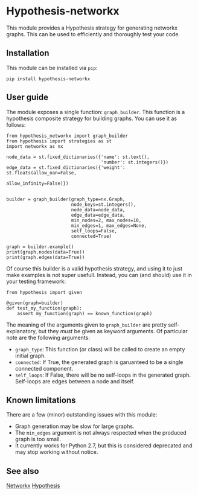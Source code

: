 # Hypothesis-networkx

This module provides a Hypothesis strategy for generating networkx graphs.
This can be used to efficiently and thoroughly test your code.

## Installation

This module can be installed via `pip`:
```
pip install hypothesis-networkx
```

## User guide

The module exposes a single function: `graph_builder`. This function is a
hypothesis composite strategy for building graphs. You can use it as follows:

```python3
from hypothesis_networkx import graph_builder
from hypothesis import strategies as st
import networkx as nx

node_data = st.fixed_dictionaries({'name': st.text(),
                                   'number': st.integers()})
edge_data = st.fixed_dictionaries({'weight': st.floats(allow_nan=False,
                                                       allow_infinity=False)})


builder = graph_builder(graph_type=nx.Graph,
                        node_keys=st.integers(),
                        node_data=node_data,
                        edge_data=edge_data,
                        min_nodes=2, max_nodes=10,
                        min_edges=1, max_edges=None,
                        self_loops=False,
                        connected=True)

graph = builder.example()
print(graph.nodes(data=True))
print(graph.edges(data=True))
```

Of course this builder is a valid hypothesis strategy, and using it to just
make examples is not super usefull. Instead, you can (and should) use it in
your testing framework:

```python3
from hypothesis import given

@given(graph=builder)
def test_my_function(graph):
    assert my_function(graph) == known_function(graph)

```

The meaning of the arguments given to `graph_builder` are pretty
self-explanatory, but they *must* be given as keyword arguments. Of particular
note are the following arguments:

  - `graph_type`: This function (or class) will be called to create an empty
                  initial graph.
  - `connected`: If True, the generated graph is garuanteed to be a single
                 connected component.
  - `self_loops`: If False, there will be no self-loops in the generated graph.
                  Self-loops are edges between a node and itself.

## Known limitations

There are a few (minor) outstanding issues with this module:

  - Graph generation may be slow for large graphs.
  - The `min_edges` argument is not always respected when the produced graph
    is too small.
  - It currently works for Python 2.7, but this is considered deprecated and
    may stop working without notice.

## See also

[Networkx](https://networkx.github.io/documentation/stable/index.html)
[Hypothesis](https://hypothesis.readthedocs.io/en/latest/index.html)
